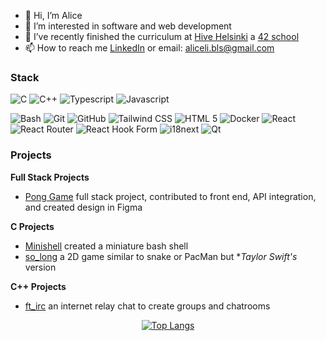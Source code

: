 
- 👋 Hi, I’m Alice
- 👀 I’m interested in software and web development
- 🌱 I’ve recently finished the curriculum at [Hive Helsinki](https://www.hive.fi/en/) a [42 school](https://42.fr/en/homepage/)
- 📫 How to reach me [LinkedIn](www.linkedin.com/in/alicelimaunumaki) or email: aliceli.bls@gmail.com

<!---
allihive/allihive is a ✨ special ✨ repository because its `README.md` (this file) appears on your GitHub profile.
You can click the Preview link to take a look at your changes.
--->

<h3 align="left" >Stack</h3>

![C](https://img.shields.io/badge/C-A8B9CC.svg?style=for-the-badge&logo=C&logoColor=black)
![C++](https://img.shields.io/badge/C++-00599C.svg?style=for-the-badge&logo=C++&logoColor=white)
![Typescript](https://img.shields.io/badge/TypeScript-3178C6.svg?style=for-the-badge&logo=TypeScript&logoColor=white)
![Javascript](https://img.shields.io/badge/JavaScript-F7DF1E.svg?style=for-the-badge&logo=JavaScript&logoColor=black)

![Bash](https://img.shields.io/badge/GNU%20Bash-4EAA25.svg?style=for-the-badge&logo=GNU-Bash&logoColor=white)
![Git](https://img.shields.io/badge/Git-F05032.svg?style=for-the-badge&logo=Git&logoColor=white)
![GitHub](https://img.shields.io/badge/GitHub-181717.svg?style=for-the-badge&logo=GitHub&logoColor=white)
![Tailwind CSS](https://img.shields.io/badge/Tailwind%20CSS-06B6D4.svg?style=for-the-badge&logo=Tailwind-CSS&logoColor=white)
![HTML 5](https://img.shields.io/badge/HTML5-E34F26.svg?style=for-the-badge&logo=HTML5&logoColor=white)
![Docker](https://img.shields.io/badge/Docker-2496ED.svg?style=for-the-badge&logo=Docker&logoColor=white)
![React](https://img.shields.io/badge/React-61DAFB.svg?style=for-the-badge&logo=React&logoColor=black)
![React Router](https://img.shields.io/badge/React%20Router-CA4245.svg?style=for-the-badge&logo=React-Router&logoColor=white)
![React Hook Form](https://img.shields.io/badge/React%20Hook%20Form-EC5990.svg?style=for-the-badge&logo=React-Hook-Form&logoColor=white)
![i18next](https://img.shields.io/badge/i18next-26A69A.svg?style=for-the-badge&logo=i18next&logoColor=white)
![Qt](https://img.shields.io/badge/Qt-41CD52.svg?style=for-the-badge&logo=Qt&logoColor=white)

<h3>Projects</h3>
<b>Full Stack Projects </b>

  - [Pong Game](https://github.com/allihive/ft_transcendence) full stack project, contributed to front end, API integration, and created design in Figma

<b>C Projects</b>
  - [Minishell](https://github.com/allihive/minishell) created a miniature bash shell
  - [so_long](https://github.com/allihive/so_long) a 2D game similar to snake or PacMan but **Taylor Swift's* version
    
<b>C++ Projects</b>
  - [ft_irc](https://github.com/allihive/ft_irc) an internet relay chat to create groups and chatrooms

<div align="center">
  
[![Top Langs](https://github-readme-stats.vercel.app/api/top-langs/?username=allihive&layout=pie)](https://github.com/allihive/github-readme-stats)
</div>

</div>

</div>
